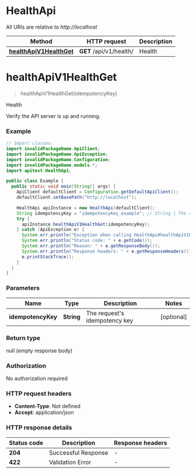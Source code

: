 # HealthApi

All URIs are relative to *http://localhost*

| Method | HTTP request | Description |
|------------- | ------------- | -------------|
| [**healthApiV1HealthGet**](HealthApi.md#healthApiV1HealthGet) | **GET** /api/v1/health/ | Health |


<a name="healthApiV1HealthGet"></a>
# **healthApiV1HealthGet**
> healthApiV1HealthGet(idempotencyKey)

Health

Verify the API server is up and running.

### Example
```java
// Import classes:
import invalidPackageName.ApiClient;
import invalidPackageName.ApiException;
import invalidPackageName.Configuration;
import invalidPackageName.models.*;
import apitest.HealthApi;

public class Example {
  public static void main(String[] args) {
    ApiClient defaultClient = Configuration.getDefaultApiClient();
    defaultClient.setBasePath("http://localhost");

    HealthApi apiInstance = new HealthApi(defaultClient);
    String idempotencyKey = "idempotencyKey_example"; // String | The request's idempotency key
    try {
      apiInstance.healthApiV1HealthGet(idempotencyKey);
    } catch (ApiException e) {
      System.err.println("Exception when calling HealthApi#healthApiV1HealthGet");
      System.err.println("Status code: " + e.getCode());
      System.err.println("Reason: " + e.getResponseBody());
      System.err.println("Response headers: " + e.getResponseHeaders());
      e.printStackTrace();
    }
  }
}
```

### Parameters

| Name | Type | Description  | Notes |
|------------- | ------------- | ------------- | -------------|
| **idempotencyKey** | **String**| The request&#39;s idempotency key | [optional] |

### Return type

null (empty response body)

### Authorization

No authorization required

### HTTP request headers

 - **Content-Type**: Not defined
 - **Accept**: application/json

### HTTP response details
| Status code | Description | Response headers |
|-------------|-------------|------------------|
| **204** | Successful Response |  -  |
| **422** | Validation Error |  -  |

